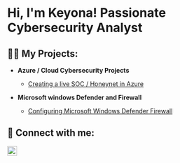 <h1>Hi, I'm Keyona! Passionate Cybersecurity Analyst</h1>

<h2>👨‍💻 My Projects:</h2>

- <b>Azure / Cloud Cybersecurity Projects </b>
  - [Creating a live SOC / Honeynet in Azure](https://github.com/kparke19/Cloud-SOC)

- <b>Microsoft windows Defender and Firewall </b>
  - [Configuring Microsoft Windows Defender Firewall](https://github.com/kparke19/Microsoft-Windows-Defender-and-Firewall)


<h2> 🤳 Connect with me:</h2>


[<img align="left" alt="JoshMadakor | LinkedIn" width="22px" src="https://cdn.jsdelivr.net/npm/simple-icons@v3/icons/linkedin.svg" />][linkedin]



[linkedin]: https://linkedin.com/in/keyona-parker-831858163/

<!--
**kparke19/kparke19** is a ✨ _special_ ✨ repository because its `README.md` (this file) appears on your GitHub profile.




